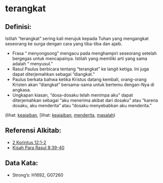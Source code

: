 # terangkat

## Definisi:

Istilah “terangkat” sering kali merujuk kepada Tuhan yang mengangkat seseorang ke surga dengan cara yang tiba-tiba dan ajaib.

* Frasa “ menyongsong” mengacu pada menghampiri seseorang setelah bergegas untuk mencapainya. Istilah yang memiliki arti yang sama adalah “ menyusul.”
* Rasul Paulus berbicara tentang “terangkat” ke langit ketiga. Ini juga dapat diterjemahkan sebagai “diangkat.”
* Paulus berkata bahwa ketika Kristus datang kembali, orang-orang Kristen akan “diangkat” bersama-sama untuk bertemu dengan-Nya di angkasa.
* Ungkapan kiasan, “dosa-dosaku telah menimpa aku” dapat diterjemahkan sebagai “aku menerima akibat dari dosaku” atau “karena dosaku, aku menderita” atau “dosaku menyebabkan aku menderita.”

(lihat: [keajaiban](../kt/miracle.md), [lihat: [keajaiban](../other/overtake.md), [menderita](../other/suffer.md), [masalah](../other/trouble.md))

## Referensi Alkitab:

* [2 Korintus 12:1-2](rc://en/tn/help/2co/12/01)
* [Kisah Para Rasul 8:39-40](rc://en/tn/help/act/08/39)

## Data Kata:

* Strong’s: H1692, G07260
